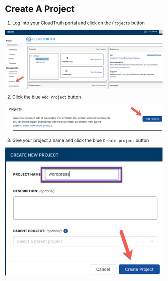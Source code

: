 # Create A Project

1. Log into your CloudTruth portal and click on the `Projects` button

![](images/1.png)

2. Click the blue `Add Project` button

![](images/2.png)

3. Give your project a name and click the blue `Create project` button

![](images/3.png)